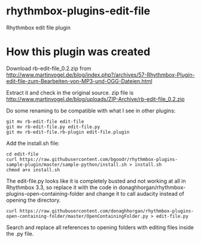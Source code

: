 # rhythmbox-plugins-edit-file
Rhythmbox edit file plugin

# How this plugin was created

Download rb-edit-file_0.2.zip from http://www.martinvogel.de/blog/index.php?/archives/57-Rhythmbox-Plugin-edit-file-zum-Bearbeiten-von-MP3-und-OGG-Dateien.html

Extract it and check in the original source. zip file is http://www.martinvogel.de/blog/uploads/ZIP-Archive/rb-edit-file_0.2.zip

Do some renaming to be compatible with what I see in other plugins:

    git mv rb-edit-file edit-file
    git mv rb-edit-file.py edit-file.py
    git mv rb-edit-file.rb-plugin edit-file.plugin

Add the install.sh file:

    cd edit-file
    curl https://raw.githubusercontent.com/bgoodr/rhythmbox-plugins-sample-plugin/master/sample-python/install.sh > install.sh
    chmod a+x install.sh

The edit-file.py looks like it is completely busted and not working at
all in Rhythmbox 3.3, so replace it with the code in
donaghhorgan/rhythmbox-plugins-open-containing-folder and change it to
call audacity instead of opening the directory. 

    curl https://raw.githubusercontent.com/donaghhorgan/rhythmbox-plugins-open-containing-folder/master/OpenContainingFolder.py > edit-file.py

Search and replace all references to opening folders with editing files inside the .py file.



